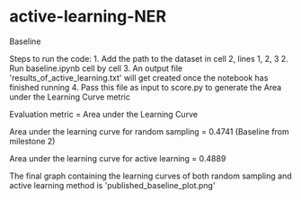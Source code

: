 # active-learning-NER

Baseline

Steps to run the code:
	1. Add the path to the dataset in cell 2, lines 1, 2, 3
	2. Run baseline.ipynb cell by cell
	3. An output file 'results_of_active_learning.txt' will get created once the notebook has finished running
	4. Pass this file as input to score.py to generate the Area under the Learning Curve metric 

Evaluation metric = Area under the Learning Curve

Area under the learning curve for random sampling = 0.4741 (Baseline from milestone 2)

Area under the learning curve for active learning = 0.4889

The final graph containing the learning curves of both random sampling and active learning method is 'published_baseline_plot.png'
